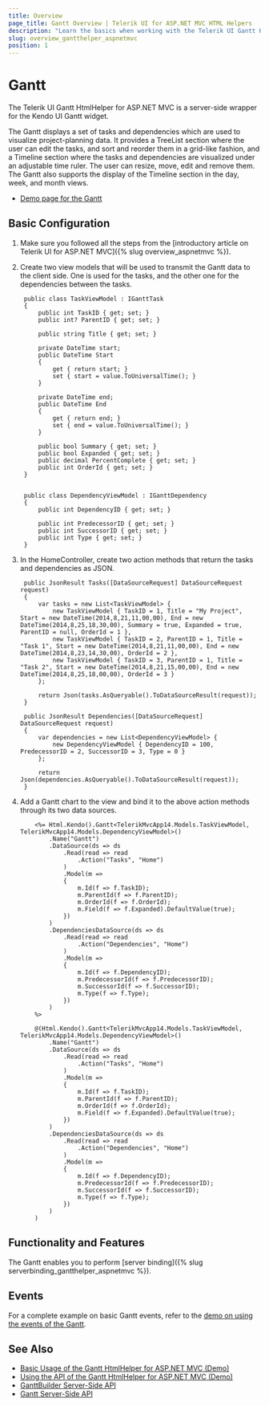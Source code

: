 ```yaml
---
title: Overview
page_title: Gantt Overview | Telerik UI for ASP.NET MVC HTML Helpers
description: "Learn the basics when working with the Telerik UI Gantt HtmlHelper for ASP.NET MVC."
slug: overview_gantthelper_aspnetmvc
position: 1
---
```


# Gantt

The Telerik UI Gantt HtmlHelper for ASP.NET MVC is a server-side wrapper for the Kendo UI Gantt widget.

The Gantt displays a set of tasks and dependencies which are used to visualize project-planning data. It provides a TreeList section where the user can edit the tasks, and sort and reorder them in a grid-like fashion, and a Timeline section where the tasks and dependencies are visualized under an adjustable time ruler. The user can resize, move, edit and remove them. The Gantt also supports the display of the Timeline section in the day, week, and month views.

* [Demo page for the Gantt](https://demos.telerik.com/aspnet-mvc/gantt)

## Basic Configuration

1. Make sure you followed all the steps from the [introductory article on Telerik UI for ASP.NET MVC]({% slug overview_aspnetmvc %}).
1. Create two view models that will be used to transmit the Gantt data to the client side. One is used for the tasks, and the other one for the dependencies between the tasks.

        public class TaskViewModel : IGanttTask
        {
            public int TaskID { get; set; }
            public int? ParentID { get; set; }

            public string Title { get; set; }

            private DateTime start;
            public DateTime Start
            {
                get { return start; }
                set { start = value.ToUniversalTime(); }
            }

            private DateTime end;
            public DateTime End
            {
                get { return end; }
                set { end = value.ToUniversalTime(); }
            }

            public bool Summary { get; set; }
            public bool Expanded { get; set; }
            public decimal PercentComplete { get; set; }
            public int OrderId { get; set; }
        }


        public class DependencyViewModel : IGanttDependency
        {
            public int DependencyID { get; set; }

            public int PredecessorID { get; set; }
            public int SuccessorID { get; set; }
            public int Type { get; set; }
        }

1. In the HomeController, create two action methods that return the tasks and dependencies as JSON.

        public JsonResult Tasks([DataSourceRequest] DataSourceRequest request)
        {
            var tasks = new List<TaskViewModel> {
                new TaskViewModel { TaskID = 1, Title = "My Project", Start = new DateTime(2014,8,21,11,00,00), End = new DateTime(2014,8,25,18,30,00), Summary = true, Expanded = true, ParentID = null, OrderId = 1 },
                new TaskViewModel { TaskID = 2, ParentID = 1, Title = "Task 1", Start = new DateTime(2014,8,21,11,00,00), End = new DateTime(2014,8,23,14,30,00), OrderId = 2 },
                new TaskViewModel { TaskID = 3, ParentID = 1, Title = "Task 2", Start = new DateTime(2014,8,21,15,00,00), End = new DateTime(2014,8,25,18,00,00), OrderId = 3 }
            };

            return Json(tasks.AsQueryable().ToDataSourceResult(request));
        }

        public JsonResult Dependencies([DataSourceRequest] DataSourceRequest request)
        {
            var dependencies = new List<DependencyViewModel> {
                new DependencyViewModel { DependencyID = 100, PredecessorID = 2, SuccessorID = 3, Type = 0 }
            };

            return Json(dependencies.AsQueryable().ToDataSourceResult(request));
        }

1. Add a Gantt chart to the view and bind it to the above action methods through its two data sources.

    ```ASPX
        <%= Html.Kendo().Gantt<TelerikMvcApp14.Models.TaskViewModel, TelerikMvcApp14.Models.DependencyViewModel>()
            .Name("Gantt")
            .DataSource(ds => ds
                .Read(read => read
                    .Action("Tasks", "Home")
                )
                .Model(m =>
                {
                    m.Id(f => f.TaskID);
                    m.ParentId(f => f.ParentID);
                    m.OrderId(f => f.OrderId);
                    m.Field(f => f.Expanded).DefaultValue(true);
                })
            )
            .DependenciesDataSource(ds => ds
                .Read(read => read
                    .Action("Dependencies", "Home")
                )
                .Model(m =>
                {
                    m.Id(f => f.DependencyID);
                    m.PredecessorId(f => f.PredecessorID);
                    m.SuccessorId(f => f.SuccessorID);
                    m.Type(f => f.Type);
                })
            )
        %>
    ```
    ```Razor
        @(Html.Kendo().Gantt<TelerikMvcApp14.Models.TaskViewModel, TelerikMvcApp14.Models.DependencyViewModel>()
            .Name("Gantt")
            .DataSource(ds => ds
                .Read(read => read
                    .Action("Tasks", "Home")
                )
                .Model(m =>
                {
                    m.Id(f => f.TaskID);
                    m.ParentId(f => f.ParentID);
                    m.OrderId(f => f.OrderId);
                    m.Field(f => f.Expanded).DefaultValue(true);
                })
            )
            .DependenciesDataSource(ds => ds
                .Read(read => read
                    .Action("Dependencies", "Home")
                )
                .Model(m =>
                {
                    m.Id(f => f.DependencyID);
                    m.PredecessorId(f => f.PredecessorID);
                    m.SuccessorId(f => f.SuccessorID);
                    m.Type(f => f.Type);
                })
            )
        )
    ```

## Functionality and Features

The Gantt enables you to perform [server binding]({% slug serverbinding_gantthelper_aspnetmvc %}).

## Events

For a complete example on basic Gantt events, refer to the [demo on using the events of the Gantt](https://demos.telerik.com/aspnet-mvc/gantt/events).

## See Also

* [Basic Usage of the Gantt HtmlHelper for ASP.NET MVC (Demo)](https://demos.telerik.com/aspnet-mvc/gantt)
* [Using the API of the Gantt HtmlHelper for ASP.NET MVC (Demo)](https://demos.telerik.com/aspnet-mvc/gantt/api)
* [GanttBuilder Server-Side API](http://docs.telerik.com/aspnet-mvc/api/Kendo.Mvc.UI.Fluent/GanttBuilder)
* [Gantt Server-Side API](/api/gantt)
